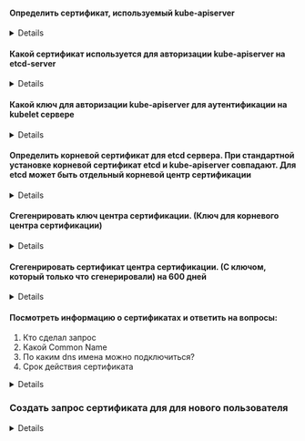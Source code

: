 #### Определить сертификат, используемый kube-apiserver
<details>
 cat /etc/kubernetes/manifests/kube-apiserver.yaml | grep .crt /etc/kubernetes/pki/apiserver.crt
</details>

#### Какой сертификат используется для авторизации kube-apiserver на etcd-server
 <details>
/etc/kubernetes/pki/apiserver-etcd-client.crt
</details>

#### Какой ключ для авторизации kube-apiserver для аутентификации на kubelet сервере
<details> 
/etc/kubernetes/pki/apiserver-kubelet-client.key
</details>

#### Определить корневой сертификат для etcd сервера. При стандартной установке корневой сертификат etcd и kube-apiserver совпадают. Для etcd может быть отдельный корневой центр сертификации
<details>
--etcd-cafile=/etc/kubernetes/pki/etcd/ca.crt
</details>

#### Сгегенрировать ключ центра сертификации. (Ключ для корневого центра сертификации)
<details>
openssl genrsa -out ca.key 2048
</details> 

#### Сгегенрировать сертификат центра сертификации. (С ключом, который только что сгенерировали) на 600 дней
<details>
openssl req -x509 -new -nodes -key ca.key -subj "/CN=kubernetes" -days 600 -out ca.crt  

Возможно, придется закоментировать строку vim /etc/ssl/openssl.cnf  
Обратите внимание на subj. Это common name. Должен быть действительным именем доступным по dns. Иначе не заработает  

RANDFILE   = $ENV::HOME/.rnd  
</details> 


#### Посмотреть информацию о сертификатах и ответить на вопросы:
 1) Кто сделал запрос
 2) Какой Common Name
 3) По каким dns имена можно подключиться?
 4) Срок действия сертификата
<details>
Поля  

Issuer: CN =  

Subject: CN =  

x509v3 Subject Alternative Name:    
  DNS:  

Validity    
   Not Before:  
   Not After:  
</details>

### Создать запрос сертификата для для нового пользователя
<details>
https://kubernetes.io/docs/reference/access-authn-authz/certificate-signing-requests/ 

```bash
openssl genrsa -out myuser.key 2048  
openssl req -new -key myuser.key -out myuser.csr  
```
* Переведем полученный сертификат в Base64 формат  
```bash
cat myuser.csr | base64 | tr -d "\n"  
```
* Закинем в поле request получившийся текст  
``` yaml
---
metadata:
  name: myuser
spec:
  request: base64 text
  signerName: kubernetes.io/kube-apiserver-client  
  usages:
  - client auth
--- 
```
kubectl create -f 
</detail>

# Проверить состояние запрос
kubectl get csr
# Разрешить получить сертификат
kubectl certificate approve myuser
# просмотреть существующие запросы

# Узнать. к каким группам был сделан запрос
kubectl get csr myuser -o yaml
# Удалить запрос
